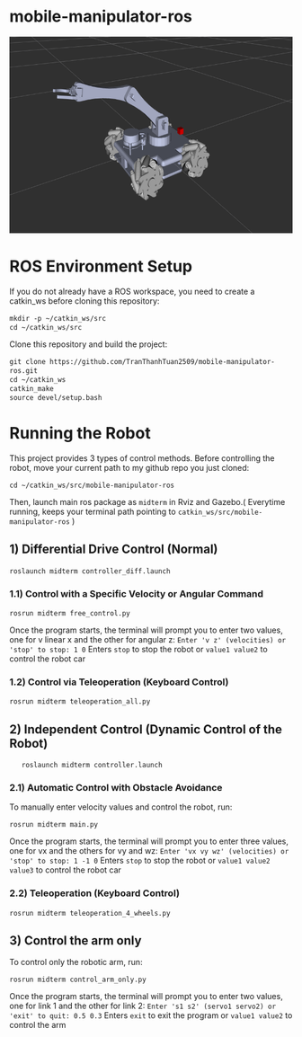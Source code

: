 # mobile-manipulator-ros

<p align="center">
  <picture>
    <img alt="image" src="https://github.com/TranThanhTuan2509/mobile-manipulator-ros/blob/main/asset/ros.png "video2command"" width="600" height="350" style="max-width: 100%;">
  </picture>
</p>


# ROS Environment Setup

If you do not already have a ROS workspace, you need to create a catkin_ws before cloning this repository:

    mkdir -p ~/catkin_ws/src
    cd ~/catkin_ws/src

Clone this repository and build the project:

    git clone https://github.com/TranThanhTuan2509/mobile-manipulator-ros.git
    cd ~/catkin_ws
    catkin_make
    source devel/setup.bash

# Running the Robot

This project provides 3 types of control methods.
Before controlling the robot, move your current path to my github repo you just cloned:

    cd ~/catkin_ws/src/mobile-manipulator-ros

Then, launch main ros package as `midterm` in Rviz and Gazebo.( Everytime running, keeps your terminal path pointing to `catkin_ws/src/mobile-manipulator-ros` )
## 1) Differential Drive Control (Normal)
    
    roslaunch midterm controller_diff.launch

### 1.1) Control with a Specific Velocity or Angular Command

    rosrun midterm free_control.py
    
Once the program starts, the terminal will prompt you to enter two values, one for v linear x and the other for angular z:
`Enter 'v z' (velocities) or 'stop' to stop: 1 0`
Enters `stop` to stop the robot or `value1 value2` to control the robot car

### 1.2) Control via Teleoperation (Keyboard Control)

    rosrun midterm teleoperation_all.py

## 2) Independent Control (Dynamic Control of the Robot)

       roslaunch midterm controller.launch

### 2.1) Automatic Control with Obstacle Avoidance
To manually enter velocity values and control the robot, run:

    rosrun midterm main.py

Once the program starts, the terminal will prompt you to enter three values, one for vx and the others for vy and wz:
`Enter 'vx vy wz' (velocities) or 'stop' to stop: 1 -1 0`
Enters `stop` to stop the robot or `value1 value2 value3` to control the robot car

### 2.2) Teleoperation (Keyboard Control)
    
    rosrun midterm teleoperation_4_wheels.py
## 3) Control the arm only
To control only the robotic arm, run:

    rosrun midterm control_arm_only.py
Once the program starts, the terminal will prompt you to enter two values, one for link 1 and the other for link 2:
`Enter 's1 s2' (servo1 servo2) or 'exit' to quit: 0.5 0.3`
Enters `exit` to exit the program or `value1 value2` to control the arm
